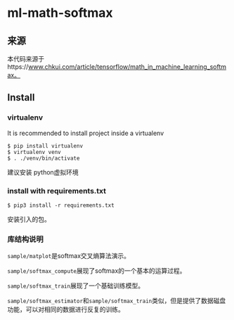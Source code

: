 # ml-math-softmax
## 来源
本代码来源于https://www.chkui.com/article/tensorflow/math_in_machine_learning_softmax。
## Install
### virtualenv
It is recommended to install project inside a virtualenv

```
$ pip install virtualenv
$ virtualenv venv
$ . ./venv/bin/activate
```
建议安装 python虚拟环境
### install with requirements.txt
```
$ pip3 install -r requirements.txt 
```
安装引入的包。

### 库结构说明
`sample/matplot`是softmax交叉熵算法演示。

`sample/softmax_compute`展现了softmax的一个基本的运算过程。

`sample/softmax_train`展现了一个基础训练模型。

`sample/softmax_estimator`和`sample/softmax_train`类似，但是提供了数据磁盘功能，可以对相同的数据进行反复的训练。